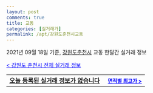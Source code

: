 ```yaml
---
layout: post
comments: true
title: 교동
categories: [실거래가]
permalink: /apt/강원도춘천시교동
---
```


2021년 09월 18일 기준, <a href="/apt/강원도춘천시">강원도춘천시</a> 교동 한달간 실거래 정보

<a style="color: blue;" href="/apt/강원도춘천시">< 강원도 춘천시 전체 실거래 정보</a>
<!---- start ---->
<table>
  <tr>
    <td colspan="4" style="font-weight: bold;"><a href="/apt/강원도춘천시교동{name_without_space}">오늘 등록된 실거래 정보가 없습니다</a> &nbsp;&nbsp;&nbsp; <a style="color: blue; font-size: smaller;" href="/apt/강원도춘천시교동{name_without_space}">면적별 최고가 ></a></td>
  </tr>
    
</table>
<!---- end ---->
    